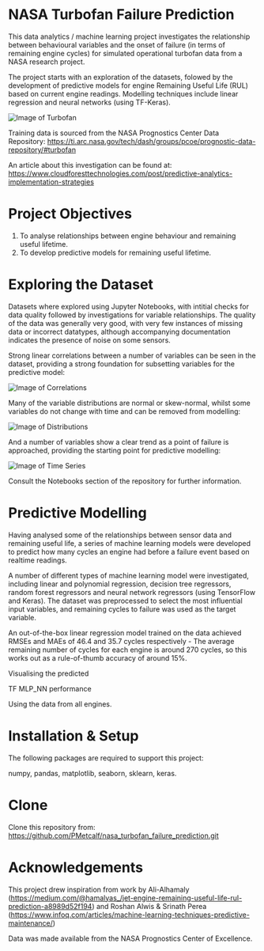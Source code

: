 # NASA Turbofan Failure Prediction

This data analytics / machine learning project investigates the relationship between behavioural variables and the onset of failure (in terms of remaining engine cycles) for simulated operational turbofan data from a NASA research project. 

The project starts with an exploration of the datasets, folowed by the development of predictive models for engine Remaining Useful Life (RUL) based on current engine readings. Modelling techniques include linear regression and neural networks (using TF-Keras).

![Image of Turbofan](https://github.com/PMetcalf/nasa-turbofan-failure-prediction/blob/master/Miscellaneous/208009339-huge.jpg)

Training data is sourced from the NASA Prognostics Center Data Repository: https://ti.arc.nasa.gov/tech/dash/groups/pcoe/prognostic-data-repository/#turbofan

An article about this investigation can be found at: https://www.cloudforesttechnologies.com/post/predictive-analytics-implementation-strategies

# Project Objectives

1. To analyse relationships between engine behaviour and remaining useful lifetime.
2. To develop predictive models for remaining useful lifetime.

# Exploring the Dataset

Datasets where explored using Jupyter Notebooks, with intitial checks for data quality followed by investigations for variable relationships. The quality of the data was generally very good, with very few instances of missing data or incorrect datatypes, although accompanying documentation indicates the presence of noise on some sensors.

Strong linear correlations between a number of variables can be seen in the dataset, providing a strong foundation for subsetting variables for the predictive model:

![Image of Correlations](https://github.com/PMetcalf/nasa-turbofan-failure-prediction/blob/master/Reports/Figures/PM_Dataset_Linear_Correlations_2021_02_09-11_51_00.png)

Many of the variable distributions are normal or skew-normal, whilst some variables do not change with time and can be removed from modelling:

![Image of Distributions](https://github.com/PMetcalf/nasa-turbofan-failure-prediction/blob/master/Reports/Figures/PM_Reading_Distribution_All_Engines_2021_02_09-11_49_07.png)

And a number of variables show a clear trend as a point of failure is approached, providing the starting point for predictive modelling:

![Image of Time Series](https://github.com/PMetcalf/nasa-turbofan-failure-prediction/blob/master/Reports/Figures/PM_Time_Series_All_Engines_2021_02_09-11_49_28.png)

Consult the Notebooks section of the repository for further information.

# Predictive Modelling

Having analysed some of the relationships between sensor data and remaining useful life, a series of machine learning models were developed to predict how many cycles an engine had before a failure event based on realtime readings. 

A number of different types of machine learning model were investigated, including linear and polynomial regression, decision tree regressors, random forest regressors and neural network regressors (using TensorFlow and Keras). The dataset was preprocessed to select the most influential input variables, and remaining cycles to failure was used as the target variable. 

An out-of-the-box linear regression model trained on the data achieved RMSEs and MAEs of 46.4 and 35.7 cycles respectively - The average remaining number of cycles for each engine is around 270 cycles, so this works out as a rule-of-thumb accuracy of around 15%.

Visualising the predicted 

TF MLP_NN performance

Using the data from all engines.

# Installation & Setup

The following packages are required to support this project:

numpy, pandas, matplotlib, seaborn, sklearn, keras.

# Clone

Clone this repository from: https://github.com/PMetcalf/nasa_turbofan_failure_prediction.git

# Acknowledgements

This project drew inspiration from work by Ali-Alhamaly (https://medium.com/@hamalyas_/jet-engine-remaining-useful-life-rul-prediction-a8989d52f194) and Roshan Alwis & Srinath Perea (https://www.infoq.com/articles/machine-learning-techniques-predictive-maintenance/)

Data was made available from the NASA Prognostics Center of Excellence.
